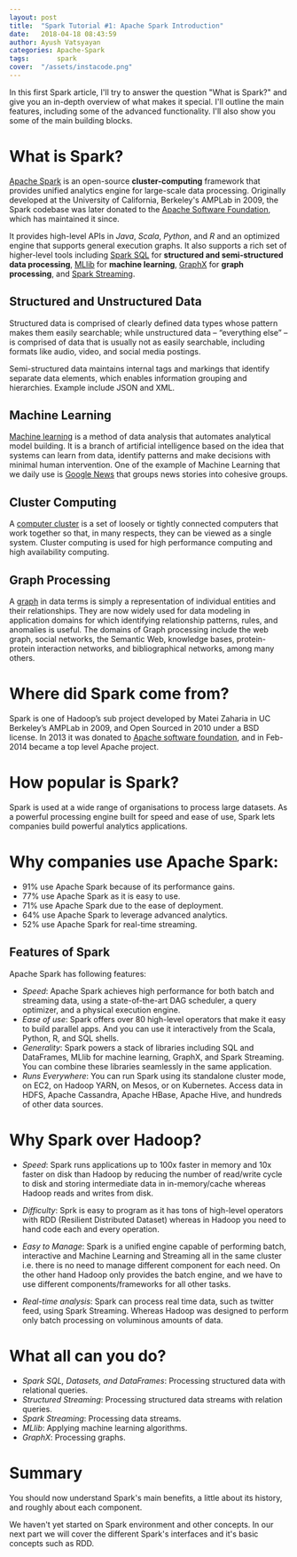 ```yaml
---
layout: post
title:  "Spark Tutorial #1: Apache Spark Introduction"
date:   2018-04-18 08:43:59
author: Ayush Vatsyayan
categories: Apache-Spark
tags:	    spark
cover:  "/assets/instacode.png"
---
```



In this first Spark article, I'll try to answer the question "What is Spark?" and give you an in-depth overview of what makes it special. I'll outline the main features, including some of the advanced functionality. I'll also show you some of the main building blocks.

# What is Spark?

[Apache Spark](https://spark.apache.org) is an open-source **cluster-computing** framework that provides unified analytics engine for large-scale data processing. Originally developed at the University of California, Berkeley's AMPLab in 2009, the Spark codebase was later donated to the [Apache Software Foundation](http://apache.org), which has maintained it since.

It provides high-level APIs in *Java*, *Scala*, *Python*, and *R* and an optimized engine that supports general execution graphs. It also supports a rich set of higher-level tools including [Spark SQL](https://spark.apache.org/docs/latest/sql-programming-guide.html) for **structured and semi-structured data processing**, [MLlib](https://spark.apache.org/docs/latest/ml-guide.html) for **machine learning**, [GraphX](https://spark.apache.org/docs/latest/graphx-programming-guide.html) for **graph processing**, and [Spark Streaming](https://spark.apache.org/docs/latest/streaming-programming-guide.html).

## Structured and Unstructured Data

Structured data is comprised of clearly defined data types whose pattern makes them easily searchable; while unstructured data – “everything else” – is comprised of data that is usually not as easily searchable, including formats like audio, video, and social media postings.

Semi-structured data maintains internal tags and markings that identify separate data elements, which enables information grouping and hierarchies. Example include JSON and XML.

## Machine Learning

[Machine learning](https://en.wikipedia.org/wiki/Machine_learning) is a method of data analysis that automates analytical model building. It is a branch of artificial intelligence based on the idea that systems can learn from data, identify patterns and make decisions with minimal human intervention. One of the example of Machine Learning that we daily use is [Google News](https://news.google.com/) that groups news stories into cohesive groups.

## Cluster Computing

A [computer cluster](https://en.wikipedia.org/wiki/Computer_cluster) is a set of loosely or tightly connected computers that work together so that, in many respects, they can be viewed as a single system. Cluster computing is used for high performance computing and high availability computing.

## Graph Processing

A [graph](https://en.wikipedia.org/wiki/Graph_theory) in data terms is simply a representation of individual entities and their relationships. They are now widely used for data modeling in application domains for which identifying relationship patterns, rules, and anomalies is useful.
The domains of Graph processing include the web graph, social networks, the Semantic Web, knowledge bases, protein-protein interaction networks, and bibliographical networks, among many others.

# Where did Spark come from?

Spark is one of Hadoop’s sub project developed by Matei Zaharia in UC Berkeley’s AMPLab in 2009, and Open Sourced in 2010 under a BSD license. In 2013 it was donated to [Apache software foundation](http://apache.org), and in Feb-2014 became a top level Apache project.


# How popular is Spark?

Spark is used at a wide range of organisations to process large datasets. As a powerful processing engine built for speed and ease of use, Spark lets companies build powerful analytics applications.

# Why companies use Apache Spark:

* 91% use Apache Spark because of its performance gains.
* 77% use Apache Spark as it is easy to use.
* 71% use Apache Spark due to the ease of deployment.
* 64% use Apache Spark to leverage advanced analytics.
* 52% use Apache Spark for real-time streaming.


## Features of Spark
Apache Spark has following features:

- *Speed*: Apache Spark achieves high performance for both batch and streaming data, using a state-of-the-art DAG scheduler, a query optimizer, and a physical execution engine. 
- *Ease of use*: Spark offers over 80 high-level operators that make it easy to build parallel apps. And you can use it interactively from the Scala, Python, R, and SQL shells. 
- *Generality*: Spark powers a stack of libraries including SQL and DataFrames, MLlib for machine learning, GraphX, and Spark Streaming. You can combine these libraries seamlessly in the same application.
- *Runs Everywhere*: You can run Spark using its standalone cluster mode, on EC2, on Hadoop YARN, on Mesos, or on Kubernetes. Access data in HDFS, Apache Cassandra, Apache HBase, Apache Hive, and hundreds of other data sources.

# Why Spark over Hadoop?
- *Speed*: Spark runs applications up to 100x faster in memory and 10x faster on disk than Hadoop by reducing the number of read/write cycle to disk and storing intermediate data in in-memory/cache whereas Hadoop reads and writes from disk.
- *Difficulty*: Sprk is easy to program as it has tons of high-level operators with RDD (Resilient Distributed Dataset) whereas in Hadoop you need to hand code each and every operation.

- *Easy to Manage*: Spark is a unified engine capable of performing batch, interactive and Machine Learning and Streaming all in the same cluster i.e. there is no need to manage different component for each need. On the other hand Hadoop only provides the batch engine, and we have to use different components/frameworks for all other tasks.

- *Real-time analysis*: Spark can process real time data, such as twitter feed,  using Spark Streaming. Whereas Hadoop was designed to perform only batch processing on voluminous amounts of data.

# What all can you do?
- *Spark SQL, Datasets, and DataFrames*: Processing structured data with relational queries.
- *Structured Streaming*: Processing structured data streams with relation queries.
- *Spark Streaming*: Processing data streams.
- *MLlib*: Applying machine learning algorithms.
- *GraphX*: Processing graphs.

# Summary
You should now understand Spark's main benefits, a little about its history, and roughly about each component. 

We haven't yet started on Spark environment and other concepts. In our next part we will cover the different Spark's interfaces and it's basic concepts such as RDD.